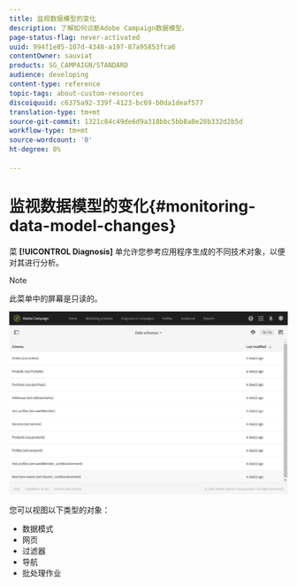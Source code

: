 ```yaml
---
title: 监视数据模型的变化
description: 了解如何诊断Adobe Campaign数据模型。
page-status-flag: never-activated
uuid: 994f1e85-107d-4348-a197-87a95853fca6
contentOwner: sauviat
products: SG_CAMPAIGN/STANDARD
audience: developing
content-type: reference
topic-tags: about-custom-resources
discoiquuid: c6375a92-339f-4123-bc69-b0da1deaf577
translation-type: tm+mt
source-git-commit: 1321c84c49de6d9a318bbc5bb8a0e28b332d2b5d
workflow-type: tm+mt
source-wordcount: '0'
ht-degree: 0%

---
```



# 监视数据模型的变化{#monitoring-data-model-changes}

菜 **[!UICONTROL Diagnosis]** 单允许您参考应用程序生成的不同技术对象，以便对其进行分析。

>[!NOTE]
>
>此菜单中的屏幕是只读的。

![](assets/diagnostic.png)

您可以视图以下类型的对象：

* 数据模式
* 网页
* 过滤器
* 导航
* 批处理作业

